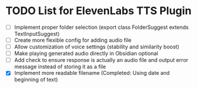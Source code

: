 # TODO List for ElevenLabs TTS Plugin

- [ ] Implement proper folder selection (export class FolderSuggest extends TextInputSuggest<TFolder>)
- [ ] Create more flexible config for adding audio file
- [ ] Allow customization of voice settings (stability and similarity boost)
- [ ] Make playing generated audio directly in Obsidian optional
- [ ] Add check to ensure response is actually an audio file and output error message instead of storing it as a file
- [x] Implement more readable filename (Completed: Using date and beginning of text)
